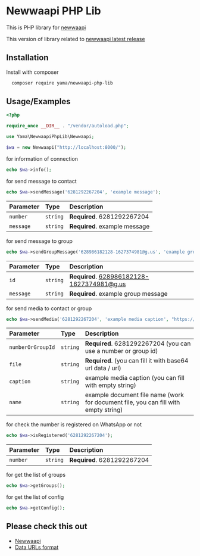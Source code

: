 # Newwaapi PHP Lib

This is PHP library for [newwaapi](https://github.com/yama24/newwaapi)

This version of library related to [newwaapi latest release](https://github.com/yama24/newwaapi/releases/latest)


## Installation

Install with composer

```bash
  composer require yama/newwaapi-php-lib
```
## Usage/Examples

```php
<?php

require_once __DIR__ . "/vendor/autoload.php";

use Yama\NewwaapiPhpLib\Newwaapi;

$wa = new Newwaapi("http://localhost:8000/");
```

for information of connection 

```php
echo $wa->info();
 ```

for send message to contact

```php
echo $wa->sendMessage('6281292267204', 'example message');
 ```
| Parameter | Type     | Description                |
| :-------- | :------- | :------------------------- |
| `number` | `string` | **Required**. 6281292267204 |
| `message` | `string` | **Required**. example message |


for send message to group 

```php
echo $wa->sendGroupMessage('628986182128-1627374981@g.us', 'example group message');
 ```
| Parameter | Type     | Description                |
| :-------- | :------- | :------------------------- |
| `id` | `string` | **Required**. 628986182128-1627374981@g.us |
| `message` | `string` | **Required**. example group message |

for send media to contact or group

```php
echo $wa->sendMedia('6281292267204', 'example media caption', "https://upload.wikimedia.org/wikipedia/commons/thumb/6/6b/WhatsApp.svg/479px-WhatsApp.svg.png", '');
 ```
| Parameter | Type     | Description                |
| :-------- | :------- | :------------------------- |
| `numberOrGroupId` | `string` | **Required**. 6281292267204 (you can use a number or group id) |
| `file` | `string` | **Required**. (you can fill it with base64 url data / url) |
| `caption` | `string` | example media caption (you can fill with empty string) |
| `name` | `string` | example document file name (work for document file, you can fill with empty string) |

for check the number is registered on WhatsApp or not 

```php
echo $wa->isRegistered('6281292267204');
 ```
| Parameter | Type     | Description                |
| :-------- | :------- | :------------------------- |
| `number` | `string` | **Required**. 6281292267204 |


for get the list of groups 

```php
echo $wa->getGroups();
 ```

for get the list of config

```php
echo $wa->getConfig();
 ```


## Please check this out

 - [Newwaapi](https://github.com/yama24/newwaapi)
 - [Data URLs format](https://developer.mozilla.org/en-US/docs/Web/HTTP/Basics_of_HTTP/Data_URLs)
